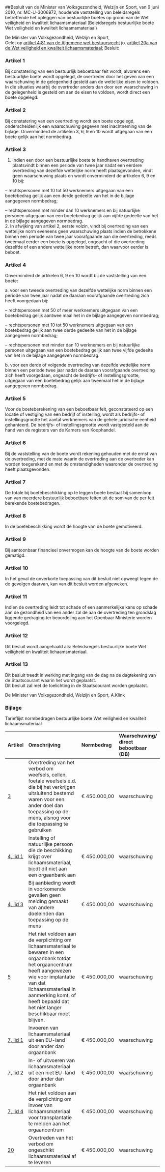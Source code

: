 <meta http-equiv='Content-Type' content='text/html; charset=utf-8' />

##Besluit van de Minister van Volksgezondheid, Welzijn en Sport, van 9 juni 2010, nr. MC-U-3006972, houdende vaststelling van beleidsregels betreffende het opleggen van bestuurlijke boetes op grond van de Wet veiligheid en kwaliteit lichaamsmateriaal (Beleidsregels bestuurlijke boete Wet veiligheid en kwaliteit lichaamsmateriaal)

De Minister van Volksgezondheid, Welzijn en Sport,  
Gelet op [artikel 4:81 van de Algemene wet bestuursrecht](../../../../../../../../../../wet/algemene/wet/bestuursrecht/BWBR0005537/README.md) jo. [artikel 20a van de Wet veiligheid en kwaliteit lichaamsmateriaal](../../../../../../../../../../wet/wet/veiligheid/en/kwaliteit/lichaamsmateriaal/BWBR0014682/README.md);
Besluit:    

### Artikel  1  

Bij constatering van een bestuurlijk beboetbaar feit wordt, alvorens een bestuurlijke boete wordt opgelegd, de overtreder door het geven van een waarschuwing in de gelegenheid gesteld aan de wettelijke eisen te voldoen. In die situaties waarbij de overtreder anders dan door een waarschuwing in de gelegenheid is gesteld om aan de eisen te voldoen, wordt direct een boete opgelegd.  

### Artikel  2  

Bij constatering van een overtreding wordt een boete opgelegd, onderscheidenlijk een waarschuwing gegeven met inachtneming van de bijlage. Onverminderd de artikelen 3, 6, 9 en 10 wordt uitgegaan van een boete gelijk aan het normbedrag.  

### Artikel  3  

1.  Indien een door een bestuurlijke boete te handhaven overtreding plaatsvindt binnen een periode van twee jaar nadat een eerdere overtreding van dezelfde wettelijke norm heeft plaatsgevonden, vindt geen waarschuwing plaats en wordt onverminderd de artikelen 6, 9 en 10 bij: 

– rechtspersonen met 10 tot 50 werknemers uitgegaan van een boetebedrag gelijk aan een derde gedeelte van het in de bijlage aangegeven normbedrag;  

– rechtspersonen met minder dan 10 werknemers en bij natuurlijke personen uitgegaan van een boetebedrag gelijk aan vijfde gedeelte van het in de bijlage aangegeven normbedrag.     
2.  In afwijking van artikel 2, eerste volzin, vindt bij overtreding van een wettelijke norm eveneens geen waarschuwing plaats indien de betrokkene binnen een periode van twee jaar voorafgaande aan die overtreding, reeds tweemaal eerder een boete is opgelegd, ongeacht of die overtreding dezelfde of een andere wettelijke norm betreft, dan waarvoor eerder is beboet.   

### Artikel  4  

Onverminderd de artikelen 6, 9 en 10 wordt bij de vaststelling van een boete: 

a. voor een tweede overtreding van dezelfde wettelijke norm binnen een periode van twee jaar nadat de daaraan voorafgaande overtreding zich heeft voorgedaan bij: 

– rechtspersonen met 50 of meer werknemers uitgegaan van een boetebedrag gelijk aantwee maal het in de bijlage aangegeven normbedrag;  

– rechtspersonen met 10 tot 50 werknemers uitgegaan van een boetebedrag gelijk aan twee derde gedeelte van het in de bijlage aangegeven normbedrag;  

– rechtspersonen met minder dan 10 werknemers en bij natuurlijke personen uitgegaan van een boetebedrag gelijk aan twee vijfde gedeelte van het in de bijlage aangegeven normbedrag.    

b. voor een derde of volgende overtreding van dezelfde wettelijke norm binnen een periode twee jaar nadat de daaraan voorafgaande overtreding zich heeft voorgedaan, ongeacht de bedrijfs- of instellingsgrootte, uitgegaan van een boetebedrag gelijk aan tweemaal het in de bijlage aangegeven normbedrag.    

### Artikel  5  

Voor de boeteberekening van een beboetbaar feit, geconstateerd op een locatie of vestiging van een bedrijf of instelling, wordt als bedrijfs- of instellingsgrootte het aantal werknemers van de gehele juridische eenheid gehanteerd. De bedrijfs- of instellingsgrootte wordt vastgesteld aan de hand van de registers van de Kamers van Koophandel.  

### Artikel  6  

Bij de vaststelling van de boete wordt rekening gehouden met de ernst van de overtreding, met de mate waarin de overtreding aan de overtreder kan worden toegerekend en met de omstandigheden waaronder de overtreding heeft plaatsgevonden.  

### Artikel  7  

De totale bij boetebeschikking op te leggen boete bestaat bij samenloop van van meerdere bestuurlijk beboetbare feiten uit de som van de per feit berekende boetebedragen.  

### Artikel  8  

In de boetebeschikking wordt de hoogte van de boete gemotiveerd.  

### Artikel  9  

Bij aantoonbaar financieel onvermogen kan de hoogte van de boete worden gematigd.  

### Artikel  10  

In het geval de onverkorte toepassing van dit besluit niet opweegt tegen de de gevolgen daarvan, kan van dit besluit worden afgeweken.  

### Artikel  11  

Indien de overtreding leidt tot schade of een aanmerkelijke kans op schade aan de gezondheid van een ander zal de aan de overtreding ten grondslag liggende gedraging ter beoordeling aan het Openbaar Ministerie worden voorgelegd.  

### Artikel  12  

Dit besluit wordt aangehaald als: Beleidsregels bestuurlijke boete Wet veiligheid en kwaliteit lichaamsmateriaal.  

### Artikel  13  

Dit besluit treedt in werking met ingang van de dag na de dagtekening van de Staatscourant waarin het wordt geplaatst.  
Dit besluit zal met de toelichting in de Staatscourant worden geplaatst.  

De 
Minister van Volksgezondheid, Welzijn en Sport,
A.Klink  

### Bijlage  

Tarieflijst normbedragen bestuurlijke boete Wet veiligheid en kwaliteit lichaamsmateriaal 

| Artikel  | Omschrijving  | Normbedrag  | Waarschuwing/ direct beboetbaar (DB)  |
|:---|:---|:---|:---|
|  [3](../../../../../../../../../../wet/wet/veiligheid/en/kwaliteit/lichaamsmateriaal/BWBR0014682/README.md)   | Overtreding van het verbod om weefsels, cellen, foetale weefsels e.d. die bij het verkrijgen uitsluitend bestemd waren voor een ander doel dan toepassing op de mens, alsnog voor die toepassing te gebruiken  | € 450.000,00  | waarschuwing  |
|  [4, lid 1](../../../../../../../../../../wet/wet/veiligheid/en/kwaliteit/lichaamsmateriaal/BWBR0014682/README.md)   | Instelling of natuurlijke persoon die de beschikking krijgt over lichaamsmateriaal, biedt dit niet aan een orgaanbank aan  | € 450.000,00  | waarschuwing  |
|  [4, lid 3](../../../../../../../../../../wet/wet/veiligheid/en/kwaliteit/lichaamsmateriaal/BWBR0014682/README.md)   | Bij aanbieding wordt in voorkomende gevallen geen melding gemaakt van andere doeleinden dan toepassing op de mens  | € 450.000,00  | waarschuwing  |
|  [5](../../../../../../../../../../wet/wet/veiligheid/en/kwaliteit/lichaamsmateriaal/BWBR0014682/README.md)   | Het niet voldoen aan de verplichting om lichaamsmateriaal te bewaren in een orgaanbank totdat het orgaancentrum heeft aangewezen wie voor implantatie van dat lichaamsmateriaal in aanmerking komt, of heeft bepaald dat het niet langer beschikbaar moet blijven.  | € 450.000,00  | waarschuwing  |
|  [7, lid 1](../../../../../../../../../../wet/wet/veiligheid/en/kwaliteit/lichaamsmateriaal/BWBR0014682/README.md)   | Invoeren van lichaamsmateriaal uit een EU-land door ander dan orgaanbank  | € 450.000,00  | waarschuwing  |
|  [7, lid 2](../../../../../../../../../../wet/wet/veiligheid/en/kwaliteit/lichaamsmateriaal/BWBR0014682/README.md)   | In- of uitvoeren van lichaamsmateriaal uit een niet EU-land door ander dan orgaanbank  | € 450.000,00  | waarschuwing  |
|  [7, lid 4](../../../../../../../../../../wet/wet/veiligheid/en/kwaliteit/lichaamsmateriaal/BWBR0014682/README.md)   | Het niet voldoen aan de verplichting om invoer van lichaamsmateriaal voor transplantatie te melden aan het orgaancentrum  | € 450.000,00  | waarschuwing  |
|  [20](../../../../../../../../../../wet/wet/veiligheid/en/kwaliteit/lichaamsmateriaal/BWBR0014682/README.md)   | Overtreden van het verbod om ongeschikt lichaamsmateriaal af te leveren  | € 450.000,00  | waarschuwing  |

